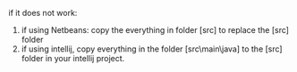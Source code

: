if it does not work:
1. if using Netbeans: copy the everything in folder [src] to replace the [src] folder 
2. if using intellij, copy everything in the folder [src\main\java] to the [src] folder in your intellij project.
 
